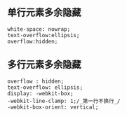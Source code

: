 ## 单行元素多余隐藏

    white-space: nowrap;
    text-overflow:ellipsis;
    overflow:hidden;

## 多行元素多余隐藏

    overflow : hidden;
    text-overflow: ellipsis;
    display: -webkit-box;
    -webkit-line-clamp: 1;/_第一行不换行_/
    -webkit-box-orient: vertical;
